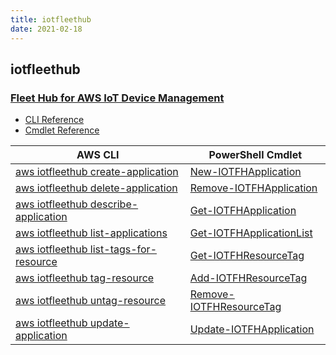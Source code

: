 ```yaml
---
title: iotfleethub
date: 2021-02-18
---
```


## iotfleethub

### [Fleet Hub for AWS IoT Device Management](https://aws.amazon.com/iot/)

* [CLI Reference](https://docs.aws.amazon.com/cli/latest/reference/iotfleethub/index.html)
* [Cmdlet Reference](https://docs.aws.amazon.com/powershell/latest/reference/items/IoTFleetHub_cmdlets.html)

|AWS CLI|PowerShell Cmdlet|
|----|----|
|[aws iotfleethub create-application](https://docs.aws.amazon.com/cli/latest/reference/iotfleethub/create-application.html)|[New-IOTFHApplication](https://docs.aws.amazon.com/powershell/latest/reference/items/New-IOTFHApplication.html)|
|[aws iotfleethub delete-application](https://docs.aws.amazon.com/cli/latest/reference/iotfleethub/delete-application.html)|[Remove-IOTFHApplication](https://docs.aws.amazon.com/powershell/latest/reference/items/Remove-IOTFHApplication.html)|
|[aws iotfleethub describe-application](https://docs.aws.amazon.com/cli/latest/reference/iotfleethub/describe-application.html)|[Get-IOTFHApplication](https://docs.aws.amazon.com/powershell/latest/reference/items/Get-IOTFHApplication.html)|
|[aws iotfleethub list-applications](https://docs.aws.amazon.com/cli/latest/reference/iotfleethub/list-applications.html)|[Get-IOTFHApplicationList](https://docs.aws.amazon.com/powershell/latest/reference/items/Get-IOTFHApplicationList.html)|
|[aws iotfleethub list-tags-for-resource](https://docs.aws.amazon.com/cli/latest/reference/iotfleethub/list-tags-for-resource.html)|[Get-IOTFHResourceTag](https://docs.aws.amazon.com/powershell/latest/reference/items/Get-IOTFHResourceTag.html)|
|[aws iotfleethub tag-resource](https://docs.aws.amazon.com/cli/latest/reference/iotfleethub/tag-resource.html)|[Add-IOTFHResourceTag](https://docs.aws.amazon.com/powershell/latest/reference/items/Add-IOTFHResourceTag.html)|
|[aws iotfleethub untag-resource](https://docs.aws.amazon.com/cli/latest/reference/iotfleethub/untag-resource.html)|[Remove-IOTFHResourceTag](https://docs.aws.amazon.com/powershell/latest/reference/items/Remove-IOTFHResourceTag.html)|
|[aws iotfleethub update-application](https://docs.aws.amazon.com/cli/latest/reference/iotfleethub/update-application.html)|[Update-IOTFHApplication](https://docs.aws.amazon.com/powershell/latest/reference/items/Update-IOTFHApplication.html)|


